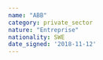 ```yaml
---
name: "ABB"
category: private_sector
nature: "Entreprise"
nationality: SWE
date_signed: '2018-11-12'
---
```

    